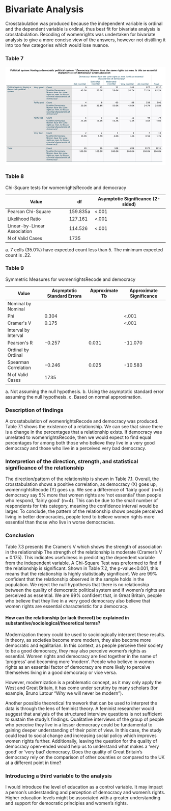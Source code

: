 # Bivariate Analysis

Crosstabulation was produced because the independent variable is ordinal and the dependent variable is ordinal, 
thus best fit for bivariate analysis is crosstabulation. Recoding of womenrights was undertaken for bivariate analysis to give a more concise view of the answers,
however not distilling it into too few categories which would lose nuance. 

### Table 7
![alt text](Figure3.png "Figure3")

### Table 8
Chi-Square tests for womenrightsRecode and democracy

| Value                        | df  | Asymptotic Significance (2-sided) |
|------------------------------|-----|----------------------------------|
| Pearson Chi-Square           | 159.835a | <.001                        |
| Likelihood Ratio             | 127.161 | <.001                        |
| Linear-by-Linear Association | 114.526 | <.001                        |
| N of Valid Cases             | 1735   |                                  |

a. 7 cells (35.0%) have expected count less than 5. The minimum expected count is .22.

### Table 9
Symmetric Measures for womenrightsRecode and democracy

| Value                      | Asymptotic Standard Errora | Approximate Tb | Approximate Significance |
|----------------------------|----------------------------|-----------------|--------------------------|
| Nominal by Nominal         |                            |                 |                          |
| Phi                        | 0.304                      |                 | <.001                    |
| Cramer's V                 | 0.175                      |                 | <.001                    |
| Interval by Interval       |                            |                 |                          |
| Pearson's R                | -0.257                     | 0.031           | -11.070                  | <.001c                   |
| Ordinal by Ordinal         |                            |                 |                          |
| Spearman Correlation       | -0.246                     | 0.025           | -10.583                  | <.001c                   |
| N of Valid Cases           | 1735                       |                 |                          |

a. Not assuming the null hypothesis.
b. Using the asymptotic standard error assuming the null hypothesis.
c. Based on normal approximation.

### Description of findings

A crosstabulation of womenrightsRecode and democracy was produced. Table 7.1 shows the existence of a relationship. We can see that since there is a change in the percentages that a relationship exists. If democracy was unrelated to womenrightsRecode, then we would expect to find equal percentages for among both those who believe they live in a very good democracy and those who live in a perceived very bad democracy. 

### Interpretion of the direction, strength, and statistical significance of the relationship
The direction/pattern of the relationship is shown in Table 7.1. Overall, the crosstabulation shows a positive correlation, as democracy (X) goes up, womenrightsRecode (Y) goes up. We see a difference of ‘fairly good’ (n=5) democracy say 5% more that women rights are ‘not essential’ than people who respond, ‘fairly good’ (n=4). This can be due to the small number of respondents for this category, meaning the confidence interval would be larger. To conclude, the pattern of the relationship shows people perceived living in better democracies, people tend to believe women rights more essential than those who live in worse democracies. 

### Conclusion
Table 7.3 presents the Cramer’s V which shows the strength of association in the relationship The strength of the relationship is moderate (Cramer’s V = 0.175). This indicates usefulness in predicting the dependent variable from the independent variable. 
A Chi-Square Test was preformed to find if the relationship is significant. Shown in Table 7.2, the p-value<0.001, this means that the relationship is highly statistically significant. We are 99% confident that the relationship observed in the sample holds in the population. We reject the null hypothesis that there is no relationship between the quality of democratic political system and if women’s rights are perceived as essential. We are 99% confident that, in Great Britain, people who believe that they live in a very good democracy also believe that women rights are essential characteristic for a democracy.   

#### How can the relationship (or lack thereof) be explained in substantive/sociological/theoretical terms? 
Modernization theory could be used to sociologically interpret these results. In theory, as societies become more modern, they also become more democratic and egalitarian. In this context, as people perceive their society to be a good democracy, they may also perceive women’s rights as essential. Women rights and democracy are tied together in the name of ‘progress’ and becoming more ‘modern’. People who believe in women rights as an essential factor of democracy are more likely to perceive themselves living in a good democracy or vice versa. 

However, modernization is a problematic concept, as it may only apply the West and Great Britain, it has come under scrutiny by many scholars (for example, Bruno Latour “Why we will never be modern”).

Another possible theoretical framework that can be used to interpret the data is through the lens of feminist theory. A feminist researcher would suggest that analysis of the structured interview questions is not sufficient to sustain the study’s findings. Qualitative interviews of the group of people who perceive they live in a lesser democracy could be fundamental to gaining deeper understanding of their point of view. In this case, the study could lead to social change and increasing social policy which improves women rights further. Additionally, leaving the question for the quality of democracy open-ended would help us to understand what makes a ‘very good’ or ‘very bad’ democracy. Does the quality of Great Britain’s democracy rely on the comparison of other counties or compared to the UK at a different point in time?

### Introducing a third variable to the analysis
I would introduce the level of education as a control variable. It may impact a person’s understanding and perception of democracy and women’s rights. Higher education levels might be associated with a greater understanding and support for democratic principles and women’s rights.
